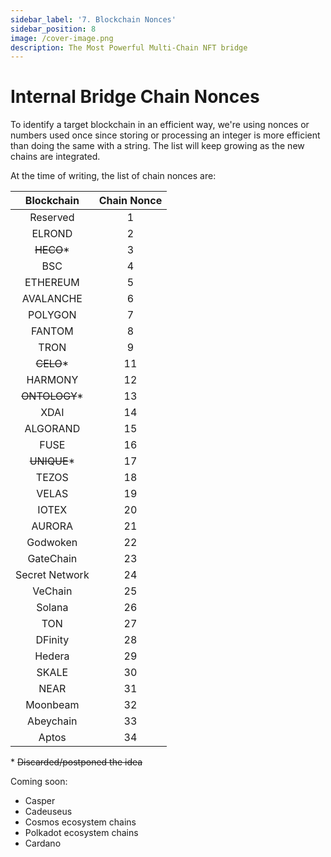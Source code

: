 ```yaml
---
sidebar_label: '7. Blockchain Nonces'
sidebar_position: 8
image: /cover-image.png
description: The Most Powerful Multi-Chain NFT bridge
---
```


# Internal Bridge Chain Nonces

To identify a target blockchain in an efficient way, we're using nonces or numbers used once since storing or processing an integer is more efficient than doing the same with a string. The list will keep growing as the new chains are integrated.

At the time of writing, the list of chain nonces are:

|Blockchain|Chain Nonce|
|:-:|:-:|
|Reserved|1|
|ELROND|2|
|<s>HECO</s>*|3|
|BSC|4|
|ETHEREUM|5|
|AVALANCHE|6|
|POLYGON|7|
|FANTOM|8|
|TRON|9|
|<s>CELO</s>*|11|
|HARMONY|12|
|<s>ONTOLOGY</s>*|13|
|XDAI|14|
|ALGORAND|15|
|FUSE|16|
|<s>UNIQUE</s>*|17|
|TEZOS|18|
|VELAS|19|
|IOTEX|20|
|AURORA|21|
|Godwoken|22|
|GateChain|23|
|Secret Network|24|
|VeChain|25|
|Solana|26|
|TON|27|
|DFinity|28|
|Hedera|29|
|SKALE|30|
|NEAR|31|
|Moonbeam|32|
|Abeychain|33|
|Aptos|34|


\* <s>Discarded/postponed the idea</s>

Coming soon:<br/>
- Casper
- Cadeuseus
- Cosmos ecosystem chains
- Polkadot ecosystem chains
- Cardano